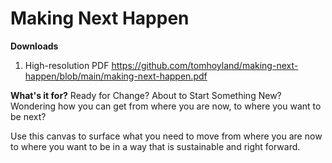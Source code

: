# Making Next Happen

**Downloads**
1. High-resolution PDF https://github.com/tomhoyland/making-next-happen/blob/main/making-next-happen.pdf


**What's it for?**
Ready for Change? About to Start Something New? Wondering how you can get from where you are now, to where you want to be next?

Use this canvas to surface what you need to move from where you are now to where you want to be in a way that is sustainable and right forward. 
